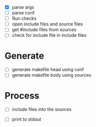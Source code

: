  - [x] parse args
 - [ ] parse conf
 - [ ] Run checks
 - [ ] open include files and source files
 - [ ] get #include files from sources
 - [ ] check for include file in include files

Generate
========
 - [ ] generate makefile head using conf
 - [ ] generate makefile body using sources

Process
=======
 - [ ] include files into the sources
 - [ ] print to stdout

